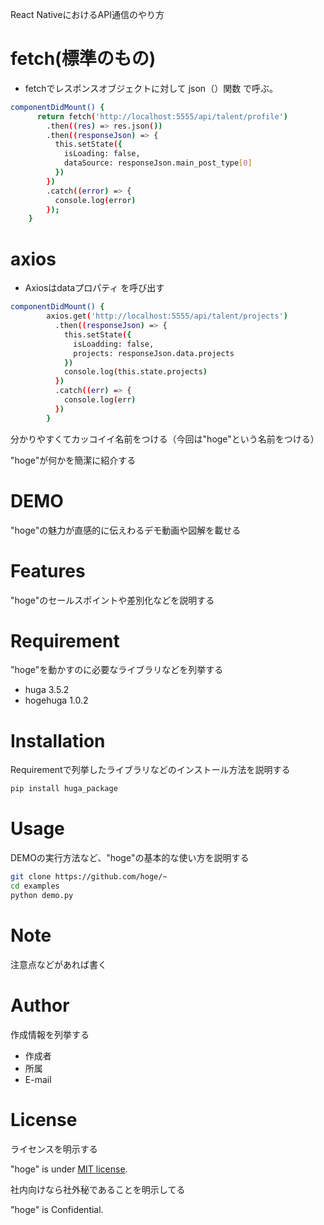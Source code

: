 React NativeにおけるAPI通信のやり方



# fetch(標準のもの)

* fetchでレスポンスオブジェクトに対して json（）関数 で呼ぶ。

```bash
componentDidMount() {
      return fetch('http://localhost:5555/api/talent/profile')
        .then((res) => res.json())
        .then((responseJson) => {
          this.setState({
            isLoading: false,
            dataSource: responseJson.main_post_type[0]
          })
        })
        .catch((error) => {
          console.log(error)
        });
    }
```

# axios

* Axiosはdataプロパティ を呼び出す

```bash
componentDidMount() {
        axios.get('http://localhost:5555/api/talent/projects')
          .then((responseJson) => {
            this.setState({
              isLoadding: false,
              projects: responseJson.data.projects
            })
            console.log(this.state.projects)
          })
          .catch((err) => {
            console.log(err)
          })
        }
```
        
        
        
分かりやすくてカッコイイ名前をつける（今回は"hoge"という名前をつける）
 
"hoge"が何かを簡潔に紹介する
 
# DEMO
 
"hoge"の魅力が直感的に伝えわるデモ動画や図解を載せる
 
# Features
 
"hoge"のセールスポイントや差別化などを説明する
 
# Requirement
 
"hoge"を動かすのに必要なライブラリなどを列挙する
 
* huga 3.5.2
* hogehuga 1.0.2
 
# Installation
 
Requirementで列挙したライブラリなどのインストール方法を説明する
 
```bash
pip install huga_package
```
 
# Usage
 
DEMOの実行方法など、"hoge"の基本的な使い方を説明する
 
```bash
git clone https://github.com/hoge/~
cd examples
python demo.py
```
 
# Note
 
注意点などがあれば書く
 
# Author
 
作成情報を列挙する
 
* 作成者
* 所属
* E-mail
 
# License
ライセンスを明示する
 
"hoge" is under [MIT license](https://en.wikipedia.org/wiki/MIT_License).
 
社内向けなら社外秘であることを明示してる
 
"hoge" is Confidential.
